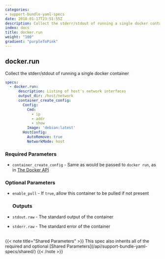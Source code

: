 ```yaml
---
categories:
- support-bundle-yaml-specs
date: 2018-01-17T23:51:55Z
description: Collect the stderr/stdout of running a single docker container
index: docs
title: docker.run
weight: "100"
gradient: "purpleToPink"
---
```


## docker.run

Collect the stderr/stdout of running a single docker container


```yaml
specs:
  - docker.run:
      description: Listing of host's network interfaces
      output_dir: /host/network
      container_create_config:
        Config:
          Cmd:
            - ip
            - addr
            - show
          Image: 'debian:latest'
        HostConfig:
          AutoRemove: true
          NetworkMode: host
```


### Required Parameters


- `container_create_config` - Same as would be passed to `docker run`, as in [The Docker API](https://github.com/moby/moby/blob/master/api/types/configs.go#L13)



### Optional Parameters


- `enable_pull` - If `true`, allow this container to be pulled if not present



    ### Outputs

    
- `stdout.raw` - The standard output of the container

- `stderr.raw` - The standard error of the container


<br>
{{< note title="Shared Parameters" >}}
This spec also inherits all of the required and optional [Shared Parameters](/api/support-bundle-yaml-specs/shared/)
{{< /note >}}

    